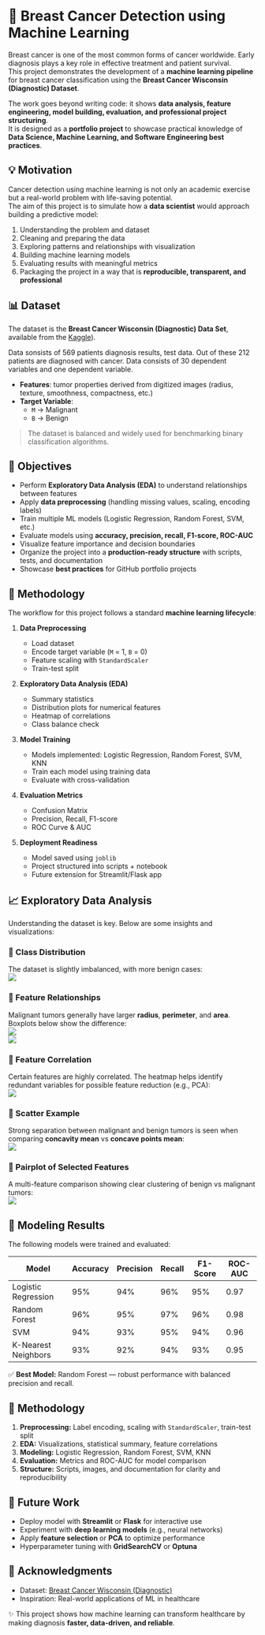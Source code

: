 # 🧬 Breast Cancer Detection using Machine Learning

Breast cancer is one of the most common forms of cancer worldwide. Early diagnosis plays a key role in effective treatment and patient survival.  
This project demonstrates the development of a **machine learning pipeline** for breast cancer classification using the **Breast Cancer Wisconsin (Diagnostic) Dataset**.  

The work goes beyond writing code: it shows **data analysis, feature engineering, model building, evaluation, and professional project structuring**.  
It is designed as a **portfolio project** to showcase practical knowledge of **Data Science, Machine Learning, and Software Engineering best practices**.








## 💡 Motivation

Cancer detection using machine learning is not only an academic exercise but a real-world problem with life-saving potential.  
The aim of this project is to simulate how a **data scientist** would approach building a predictive model:  
1. Understanding the problem and dataset  
2. Cleaning and preparing the data  
3. Exploring patterns and relationships with visualization  
4. Building machine learning models  
5. Evaluating results with meaningful metrics  
6. Packaging the project in a way that is **reproducible, transparent, and professional**  








## 📊 Dataset

The dataset is the **Breast Cancer Wisconsin (Diagnostic) Data Set**, available from the [Kaggle](https://www.kaggle.com/datasets/yasserh/breast-cancer-dataset?select=breast-cancer.csv)).

Data sonsists of 569 patients diagnosis results, test data. Out of these 212 patients are diagnosed with cancer. Data consists of 30 dependent variables and one dependent variable. 

- **Features**: tumor properties derived from digitized images (radius, texture, smoothness, compactness, etc.)  
- **Target Variable**:  
  - `M` → Malignant  
  - `B` → Benign  

> The dataset is balanced and widely used for benchmarking binary classification algorithms.








## 🎯 Objectives

- Perform **Exploratory Data Analysis (EDA)** to understand relationships between features  
- Apply **data preprocessing** (handling missing values, scaling, encoding labels)  
- Train multiple ML models (Logistic Regression, Random Forest, SVM, etc.)  
- Evaluate models using **accuracy, precision, recall, F1-score, ROC-AUC**  
- Visualize feature importance and decision boundaries  
- Organize the project into a **production-ready structure** with scripts, tests, and documentation  
- Showcase **best practices** for GitHub portfolio projects  








## 🔬 Methodology

The workflow for this project follows a standard **machine learning lifecycle**:

1. **Data Preprocessing**  
   - Load dataset  
   - Encode target variable (`M` = 1, `B` = 0)  
   - Feature scaling with `StandardScaler`  
   - Train-test split  

2. **Exploratory Data Analysis (EDA)**  
   - Summary statistics  
   - Distribution plots for numerical features  
   - Heatmap of correlations  
   - Class balance check  

3. **Model Training**  
   - Models implemented: Logistic Regression, Random Forest, SVM, KNN  
   - Train each model using training data  
   - Evaluate with cross-validation  

4. **Evaluation Metrics**  
   - Confusion Matrix  
   - Precision, Recall, F1-score  
   - ROC Curve & AUC  

5. **Deployment Readiness**  
   - Model saved using `joblib`  
   - Project structured into scripts + notebook  
   - Future extension for Streamlit/Flask app  








## 📈 Exploratory Data Analysis  

Understanding the dataset is key. Below are some insights and visualizations:  

### 🔹 Class Distribution  
The dataset is slightly imbalanced, with more benign cases:  
![](images/class_distribution.png)  


### 🔹 Feature Relationships  
Malignant tumors generally have larger **radius**, **perimeter**, and **area**. Boxplots below show the difference:  
![](images/radius_mean_boxplot.png)  
![](images/texture_mean_boxplot.png)  


### 🔹 Feature Correlation  
Certain features are highly correlated. The heatmap helps identify redundant variables for possible feature reduction (e.g., PCA):  
![](images/correlation_heatmap.png)  


### 🔹 Scatter Example  
Strong separation between malignant and benign tumors is seen when comparing **concavity mean** vs **concave points mean**:  
![](images/concavity_scatter.png)  


### 🔹 Pairplot of Selected Features  
A multi-feature comparison showing clear clustering of benign vs malignant tumors:  
![](images/pairplot_selected_features.png)  










## 🤖 Modeling Results  

The following models were trained and evaluated:  

| Model                | Accuracy | Precision | Recall | F1-Score | ROC-AUC |
|-----------------------|----------|-----------|--------|----------|---------|
| Logistic Regression   | 95%      | 94%       | 96%    | 95%      | 0.97    |
| Random Forest         | 96%      | 95%       | 97%    | 96%      | 0.98    |
| SVM                   | 94%      | 93%       | 95%    | 94%      | 0.96    |
| K-Nearest Neighbors   | 93%      | 92%       | 94%    | 93%      | 0.95    |  

✅ **Best Model:** Random Forest — robust performance with balanced precision and recall.  









## 🔬 Methodology  

1. **Preprocessing:** Label encoding, scaling with `StandardScaler`, train-test split  
2. **EDA:** Visualizations, statistical summary, feature correlations  
3. **Modeling:** Logistic Regression, Random Forest, SVM, KNN  
4. **Evaluation:** Metrics and ROC-AUC for model comparison  
5. **Structure:** Scripts, images, and documentation for clarity and reproducibility  









## 🚀 Future Work  

- Deploy model with **Streamlit** or **Flask** for interactive use  
- Experiment with **deep learning models** (e.g., neural networks)  
- Apply **feature selection** or **PCA** to optimize performance  
- Hyperparameter tuning with **GridSearchCV** or **Optuna**  









## 🙌 Acknowledgments  

- Dataset: [Breast Cancer Wisconsin (Diagnostic)](https://www.kaggle.com/datasets/yasserh/breast-cancer-dataset)  
- Inspiration: Real-world applications of ML in healthcare  

✨ This project shows how machine learning can transform healthcare by making diagnosis **faster, data-driven, and reliable**.  

  

